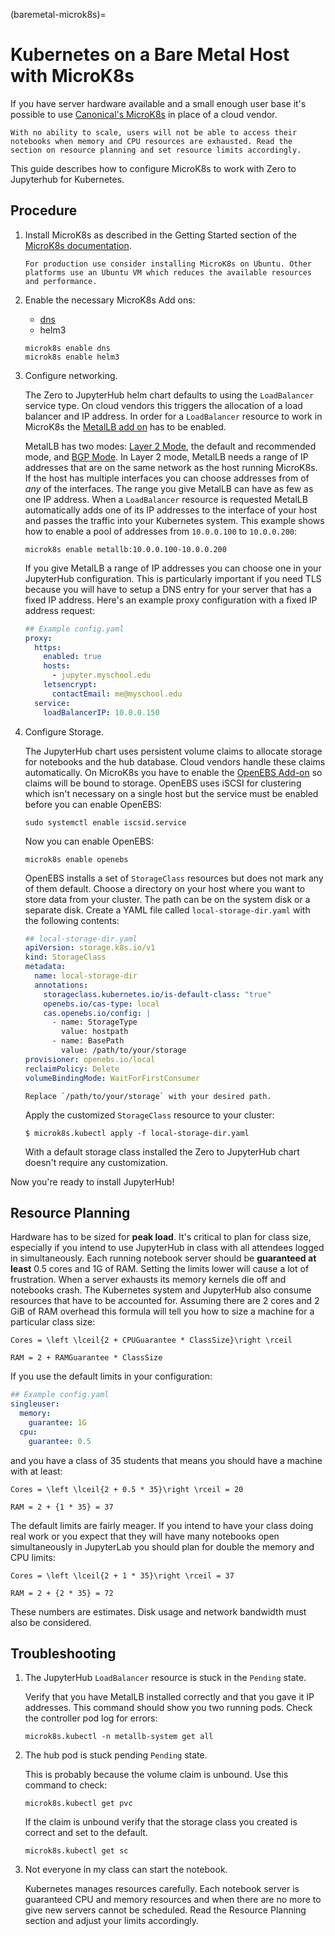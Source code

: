 (baremetal-microk8s)=

# Kubernetes on a Bare Metal Host with MicroK8s

If you have server hardware available and a small enough user base it's possible to use [Canonical's MicroK8s](https://microk8s.io/) in place of a cloud vendor.

```{warning}
With no ability to scale, users will not be able to access their notebooks when memory and CPU resources are exhausted. Read the section on resource planning and set resource limits accordingly.
```

This guide describes how to configure MicroK8s to work with Zero to Jupyterhub for Kubernetes.

## Procedure

1. Install MicroK8s as described in the Getting Started section of the [MicroK8s documentation](https://microk8s.io/docs).

   ```{note}
   For production use consider installing MicroK8s on Ubuntu. Other platforms use an Ubuntu VM which reduces the available resources and performance.
   ```

1. Enable the necessary MicroK8s Add ons:

   - [dns](https://microk8s.io/docs/addon-dns)
   - helm3

   ```
   microk8s enable dns
   microk8s enable helm3
   ```

1. Configure networking.

   The Zero to JupyterHub helm chart defaults to using the `LoadBalancer` service type. On cloud vendors this triggers the allocation of a load balancer and IP address. In order for a `LoadBalancer` resource to work in MicroK8s the [MetalLB add on](https://microk8s.io/docs/addon-metallb) has to be enabled.

   MetalLB has two modes: [Layer 2 Mode](https://metallb.universe.tf/concepts/layer2/), the default and recommended mode, and [BGP Mode](https://metallb.universe.tf/concepts/bgp/). In Layer 2 mode, MetalLB needs a range of IP addresses that are on the same network as the host running MicroK8s. If the host has multiple interfaces you can choose addresses from of _any_ of the interfaces. The range you give MetalLB can have as few as one IP address. When a `LoadBalancer` resource is requested MetalLB automatically adds one of its IP addresses to the interface of your host and passes the traffic into your Kubernetes system. This example shows how to enable a pool of addresses from `10.0.0.100` to `10.0.0.200`:

   ```
   microk8s enable metallb:10.0.0.100-10.0.0.200
   ```

   If you give MetalLB a range of IP addresses you can choose one in your JupyterHub configuration. This is particularly important if you need TLS because you will have to setup a DNS entry for your server that has a fixed IP address. Here's an example proxy configuration with a fixed IP address request:

   ```yaml
   ## Example config.yaml
   proxy:
     https:
       enabled: true
       hosts:
         - jupyter.myschool.edu
       letsencrypt:
         contactEmail: me@myschool.edu
     service:
       loadBalancerIP: 10.0.0.150
   ```

1. Configure Storage.

   The JupyterHub chart uses persistent volume claims to allocate storage for notebooks and the hub database. Cloud vendors handle these claims automatically. On MicroK8s you have to enable the [OpenEBS Add-on](https://microk8s.io/docs/addon-openebs) so claims will be bound to storage. OpenEBS uses iSCSI for clustering which isn't necessary on a single host but the service must be enabled before you can enable OpenEBS:

   ```
   sudo systemctl enable iscsid.service
   ```

   Now you can enable OpenEBS:

   ```
   microk8s enable openebs
   ```

   OpenEBS installs a set of `StorageClass` resources but does not mark any of them default. Choose a directory on your host where you want to store data from your cluster. The path can be on the system disk or a separate disk. Create a YAML file called `local-storage-dir.yaml` with the following contents:

   ```yaml
   ## local-storage-dir.yaml
   apiVersion: storage.k8s.io/v1
   kind: StorageClass
   metadata:
     name: local-storage-dir
     annotations:
       storageclass.kubernetes.io/is-default-class: "true"
       openebs.io/cas-type: local
       cas.openebs.io/config: |
         - name: StorageType
           value: hostpath
         - name: BasePath
           value: /path/to/your/storage
   provisioner: openebs.io/local
   reclaimPolicy: Delete
   volumeBindingMode: WaitForFirstConsumer
   ```

   ```{note}
   Replace `/path/to/your/storage` with your desired path.
   ```

   Apply the customized `StorageClass` resource to your cluster:

   ```
   $ microk8s.kubectl apply -f local-storage-dir.yaml
   ```

   With a default storage class installed the Zero to JupyterHub chart doesn't require any customization.

Now you're ready to install JupyterHub!

## Resource Planning

Hardware has to be sized for **peak load**. It's critical to plan for class size, especially if you intend to use JupyterHub in class with all attendees logged in simultaneously. Each running notebook server should be **guaranteed at least** 0.5 cores and 1G of RAM. Setting the limits lower will cause a lot of frustration. When a server exhausts its memory kernels die off and notebooks crash. The Kubernetes system and JupyterHub also consume resources that have to be accounted for. Assuming there are 2 cores and 2 GiB of RAM overhead this formula will tell you how to size a machine for a particular class size:

```{math}
Cores = \left \lceil{2 + CPUGuarantee * ClassSize}\right \rceil

RAM = 2 + RAMGuarantee * ClassSize
```

If you use the default limits in your configuration:

```yaml
## Example config.yaml
singleuser:
  memory:
    guarantee: 1G
  cpu:
    guarantee: 0.5
```

and you have a class of 35 students that means you should have a machine with at least:

```{math}
Cores = \left \lceil{2 + 0.5 * 35}\right \rceil = 20

RAM = 2 + {1 * 35} = 37
```

The default limits are fairly meager. If you intend to have your class doing real work or you expect that they will have many notebooks open simultaneously in JupyterLab you should plan for double the memory and CPU limits:

```{math}
Cores = \left \lceil{2 + 1 * 35}\right \rceil = 37

RAM = 2 + {2 * 35} = 72
```

These numbers are estimates. Disk usage and network bandwidth must also be considered.

## Troubleshooting

1. The JupyterHub `LoadBalancer` resource is stuck in the `Pending` state.

   Verify that you have MetalLB installed correctly and that you gave it IP addresses. This command should show you two running pods. Check the controller pod log for errors:

   ```
   microk8s.kubectl -n metallb-system get all
   ```

1. The hub pod is stuck pending `Pending` state.

   This is probably because the volume claim is unbound. Use this command to check:

   ```
   microk8s.kubectl get pvc
   ```

   If the claim is unbound verify that the storage class you created is correct and set to the default.

   ```
   microk8s.kubectl get sc
   ```

1. Not everyone in my class can start the notebook.

   Kubernetes manages resources carefully. Each notebook server is guaranteed CPU and memory resources and when there are no more to give new servers cannot be scheduled. Read the Resource Planning section and adjust your limits accordingly.

